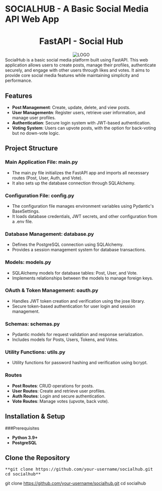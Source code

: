 # SOCIALHUB - A Basic Social Media API Web App
<h1><center>FastAPI - Social Hub</center></h1>
<div align="center">
  <a><img src="https://iili.io/dGsuZen.png" alt="LOGO"/></a>
</div>
SocialHub is a basic social media platform built using FastAPI. This web application allows users to create posts, manage their profiles, authenticate securely, and engage with other users through likes and votes. It aims to provide core social media features while maintaining simplicity and performance.

## Features

- **Post Management**: Create, update, delete, and view posts.
- **User Managementn**: Register users, retrieve user information, and manage user profiles.
- **Authentication**: Secure login system with JWT-based authentication.
- **Voting System**: Users can upvote posts, with the option for back-voting but no down-vote logic.

## Project Structure
### Main Application File: main.py
- The main.py file initializes the FastAPI app and imports all necessary routes (Post, User, Auth, and Vote).
- It also sets up the database connection through SQLAlchemy.

### Configuration File: config.py
- The configuration file manages environment variables using Pydantic's BaseSettings.
- It loads database credentials, JWT secrets, and other configuration from a .env file.

### Database Management: database.py
- Defines the PostgreSQL connection using SQLAlchemy.
- Provides a session management system for database transactions.

### Models: models.py
- SQLAlchemy models for database tables: Post, User, and Vote.
- Implements relationships between the models to manage foreign keys.
  
### OAuth & Token Management: oauth.py
- Handles JWT token creation and verification using the jose library.
- Secure token-based authentication for user login and session management.
  
### Schemas: schemas.py
- Pydantic models for request validation and response serialization.
- Includes models for Posts, Users, Tokens, and Votes.
  
### Utility Functions: utils.py
- Utility functions for password hashing and verification using bcrypt.

### Routes
- **Post Routes**: CRUD operations for posts.
- **User Routes**: Create and retrieve user profiles.
- **Auth Routes**: Login and secure authentication.
- **Vote Routes**: Manage votes (upvote, back vote).

## Installation & Setup
###Prerequisites
- **Python 3.9+**
- **PostgreSQL**

## Clone the Repository

<pre>**git clone https://github.com/your-username/socialhub.git
cd socialhub** </pre>

git clone https://github.com/your-username/socialhub.git
cd socialhub
